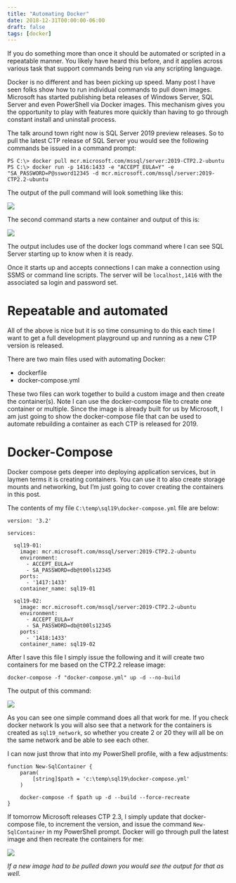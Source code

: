 ```yaml
---
title: "Automating Docker"
date: 2018-12-31T00:00:00-06:00
draft: false
tags: [docker]
---
```



If you do something more than once it should be automated or scripted in a repeatable manner. You likely have heard this before, and it applies across various task that support commands being run via any scripting language.

Docker is no different and has been picking up speed. Many post I have seen folks show how to run individual commands to pull down images. Microsoft has started publishing beta releases of Windows Server, SQL Server and even PowerShell via Docker images. This mechanism gives you the opportunity to play with features more quickly than having to go through constant install and uninstall process.

The talk around town right now is SQL Server 2019 preview releases. So to pull the latest CTP release of SQL Server you would see the following commands be issued in a command prompt:

```
PS C:\> docker pull mcr.microsoft.com/mssql/server:2019-CTP2.2-ubuntu
PS C:\> docker run -p 1416:1433 -e "ACCEPT_EULA=Y" -e "SA_PASSWORD=P@ssword12345 -d mcr.microsoft.com/mssql/server:2019-CTP2.2-ubuntu
```

The output of the pull command will look something like this:

![](/images/dockerctppull.png)

The second command starts a new container and output of this is:

![](img/dockerrun.png)

The output includes use of the docker logs command where I can see SQL Server starting up to know when it is ready.

Once it starts up and accepts connections I can make a connection using SSMS or command line scripts. The server will be `localhost,1416` with the associated sa login and password set.

# Repeatable and automated

All of the above is nice but it is so time consuming to do this each time I want to get a full development playground up and running as a new CTP version is released.

There are two main files used with automating Docker:

- dockerfile
- docker-compose.yml

These two files can work together to build a custom image and then create the container(s). Note I can use the docker-compose file to create one container or multiple. Since the image is already built for us by Microsoft, I am just going to show the docker-compose file that can be used to automate rebuilding a container as each CTP is released for 2019.

# Docker-Compose

Docker compose gets deeper into deploying application services, but in laymen terms it is creating containers. You can use it to also create storage mounts and networking, but I’m just going to cover creating the containers in this post.

The contents of my file `C:\temp\sql19\docker-compose.yml` file are below:

```
version: '3.2'

services:

  sql19-01:
    image: mcr.microsoft.com/mssql/server:2019-CTP2.2-ubuntu
    environment:
      - ACCEPT_EULA=Y
      - SA_PASSWORD=db@t00ls12345
    ports:
      - '1417:1433'
    container_name: sql19-01

  sql19-02:
    image: mcr.microsoft.com/mssql/server:2019-CTP2.2-ubuntu
    environment:
      - ACCEPT_EULA=Y
      - SA_PASSWORD=db@t00ls12345
    ports:
      - '1418:1433'
    container_name: sql19-02
```

After I save this file I simply issue the following and it will create two containers for me based on the CTP2.2 release image:

```
docker-compose -f "docker-compose.yml" up -d --no-build
```

The output of this command:

![](/images/dockercompose.png)

As you can see one simple command does all that work for me. If you check docker network ls you will also see that a network for the containers is created as `sql19_network`, so whether you create 2 or 20 they will all be on the same network and be able to see each other.

I can now just throw that into my PowerShell profile, with a few adjustments:

```
function New-SqlContainer {
    param(
        [string]$path = 'c:\temp\sql19\docker-compose.yml'
    )

    docker-compose -f $path up -d --build --force-recreate
}
```

If tomorrow Microsoft releases CTP 2.3, I simply update that docker-compose file, to increment the version, and issue the command `New-SqlContainer` in my PowerShell prompt. Docker will go through pull the latest image and then recreate the containers for me:

![](/images/dockercompose2.png)

_If a new image had to be pulled down you would see the output for that as well._